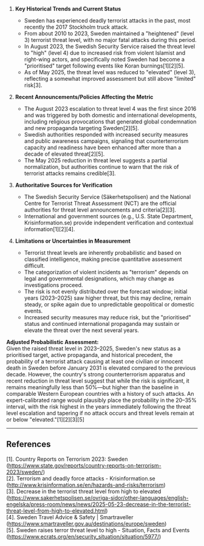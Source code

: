 1. **Key Historical Trends and Current Status**
   - Sweden has experienced deadly terrorist attacks in the past, most recently the 2017 Stockholm truck attack.
   - From about 2010 to 2023, Sweden maintained a "heightened" (level 3) terrorist threat level, with no major fatal attacks during this period.
   - In August 2023, the Swedish Security Service raised the threat level to "high" (level 4) due to increased risk from violent Islamist and right-wing actors, and specifically noted Sweden had become a "prioritised" target following events like Koran burnings[1][2][5].
   - As of May 2025, the threat level was reduced to "elevated" (level 3), reflecting a somewhat improved assessment but still above "limited" risk[3].

2. **Recent Announcements/Policies Affecting the Metric**
   - The August 2023 escalation to threat level 4 was the first since 2016 and was triggered by both domestic and international developments, including religious provocations that generated global condemnation and new propaganda targeting Sweden[2][5].
   - Swedish authorities responded with increased security measures and public awareness campaigns, signaling that counterterrorism capacity and readiness have been enhanced after more than a decade of elevated threat[2][5].
   - The May 2025 reduction in threat level suggests a partial normalization, but authorities continue to warn that the risk of terrorist attacks remains credible[3].

3. **Authoritative Sources for Verification**
   - The Swedish Security Service (Säkerhetspolisen) and the National Centre for Terrorist Threat Assessment (NCT) are the official authorities for threat level announcements and criteria[2][3].
   - International and government sources (e.g., U.S. State Department, Krisinformation.se) provide independent verification and contextual information[1][2][4].

4. **Limitations or Uncertainties in Measurement**
   - Terrorist threat levels are inherently probabilistic and based on classified intelligence, making precise quantitative assessment difficult.
   - The categorization of violent incidents as "terrorism" depends on legal and governmental designations, which may change as investigations proceed.
   - The risk is not evenly distributed over the forecast window; initial years (2023–2025) saw higher threat, but this may decline, remain steady, or spike again due to unpredictable geopolitical or domestic events.
   - Increased security measures may reduce risk, but the "prioritised" status and continued international propaganda may sustain or elevate the threat over the next several years.

**Adjusted Probabilistic Assessment:**  
Given the raised threat level in 2023–2025, Sweden's new status as a prioritised target, active propaganda, and historical precedent, the probability of a terrorist attack causing at least one civilian or innocent death in Sweden before January 2031 is elevated compared to the previous decade. However, the country's strong counterterrorism apparatus and recent reduction in threat level suggest that while the risk is significant, it remains meaningfully less than 50%—but higher than the baseline in comparable Western European countries with a history of such attacks. An expert-calibrated range would plausibly place the probability in the 20–35% interval, with the risk highest in the years immediately following the threat level escalation and tapering if no attack occurs and threat levels remain at or below "elevated."[1][2][3][5]

---

## References
[1]. Country Reports on Terrorism 2023: Sweden (https://www.state.gov/reports/country-reports-on-terrorism-2023/sweden/)  
[2]. Terrorism and deadly force attacks - Krisinformation.se (http://www.krisinformation.se/en/hazards-and-risks/terrorism)  
[3]. Decrease in the terrorist threat level from high to elevated (https://www.sakerhetspolisen.se/ovriga-sidor/other-languages/english-engelska/press-room/news/news/2025-05-23-decrease-in-the-terrorist-threat-level-from-high-to-elevated.html)  
[4]. Sweden Travel Advice & Safety | Smartraveller (https://www.smartraveller.gov.au/destinations/europe/sweden)  
[5]. Sweden raises terror threat level to high - Situation, Facts and Events (https://www.ecrats.org/en/security_situation/situation/5977/)